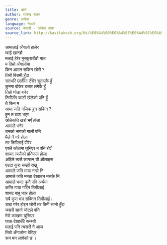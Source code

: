 ```yaml
---
title: छोरी
author: राजेन्द्र शलभ
genre: कविता
language: नेपाली
source: नेपाली - कविता कोश
source_link: http://kavitakosh.org/kk/%E0%A4%B0%E0%A4%BE%E0%A4%9C%E0%A5%87%E0%A4%A8%E0%A5%8D%E0%A4%A6%E0%A5%8D%E0%A4%B0_%E0%A4%B6%E0%A4%B2%E0%A4%AD
---
```


आमालाई अँगालो हालेर  
म्वाई खान्छौ  
मलाई हेरेर मुस्कुराउँछौ मात्र  
म तिम्रो अँगालोमा  
किन आउन सकिन छोरी ?  
तिमी बिरामी हुँदा  
रातभरि छातीमा टँसेर सुताएकै हुँ  
कुममा बोकेर बजार लगेकै हुँ  
तिम्रो घोडा बनेर  
तिमीसँग घण्टौं खेलेको पनि हुँ  
तै किन म  
आमा जति नजिक हुन सकिन ?  
हुन त बाऊ भएर  
अलिकति खरो भएँ होला  
आमाले भनेर  
उनको भागको गाली पनि  
मैले नै गरें होला  
तर तिमीलाई पीरेर  
एक्लै कोठामा थुनिएर म पनि रोएँ  
शायद त्यसैको प्रतिफल होला  
अहिले त्यसै काम्छन् यी औंलाहरू  
एउटा कुरा सम्झी राख्नु  
आमाले जति माया नगरे नि  
आमाले जति ममता देखाउन नसके नि  
आमाले भन्दा कुनै पनि अर्थमा  
कम्ति माया गर्दिन तिमीलाई  
शायद बाबु भएर होला  
सबै कुरा भन्न सक्तिन तिमीलाई।  
डाहा गरेर होइन छोरी तर तिमी सानो हुँदा  
जसरी सानो चोटले पनि  
मेरो काखमा घुस्रिएर  
घाऊ देखाउँदै रून्थ्यौ  
मलाई पनि त्यसरी नै आज  
तिम्रो अँगालोमा बेरिएर  
रून मन लागेको छ ।
